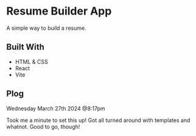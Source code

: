 # Resume Builder App
A simple way to build a resume.

## Built With
- HTML & CSS
- React
- Vite

## Plog
Wednesday March 27th 2024 @8:17pm

Took me a minute to set this up! Got all turned around with templates and whatnot. Good to go, though!